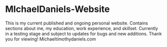 # MIchaelDaniels-Website
This is my current published and ongoing personal website. Contains sections about me, my education, work experience, and skillset. Currently in a testing stage and subject to updates for bugs and new additions. Thank you for viewing!
Michaeltimothydaniels.com
